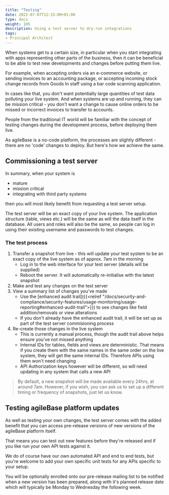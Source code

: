 ```yaml
---
title: "Testing"
date: 2022-07-07T12:15:00+01:00
type: docs
weight: 105
description: Using a test server to dry-run integrations
tags:
- Principal Architect
---
```

When systems get to a certain size, in particular when you start integrating with apps representing other parts of the business, then it can be beneficial to be able to test new developments and changes before putting them live.

For example, when accepting orders via an e-commerce website, or sending invoices to an accounting package, or accepting incoming stock change records from Goods In staff using a bar code scanning application.

In cases like that, you don't want potentially large quantities of test data polluting your live system. And when systems are up and running, they can be mission critical - you don't want a change to cause online orders to be missed or incorrect invoices to transfer to accounts.

People from the traditional IT world will be familiar with the concept of testing changes during the development process, before deploying them live.

As agileBase is a no-code platform, the processes are slightly different - there are no 'code' changes to deploy. But here's how we achieve the same.

## Commissioning a test server

In summary, when your system is
* mature
* mission critical
* integrating with third party systems

then you will most likely benefit from requesting a test server setup.

The test server will be an exact copy of your live system. The application structure (table, views etc.) will be the same as will the data itself in the database. All users and roles will also be the same, so people can log in using their existing username and passwords to test changes.

### The test process
1) Transfer a snapshot from live - this will update your test system to be an exact copy of the live system as of approx. 7am in the morning
    * Log in to the web interface for your test server (details will be supplied)
    * Reboot the server. It will automatically re-initialise with the latest snapshot
2) Make and test any changes on the test server
3) View a summary list of changes you've made
    * Use the [enhanced audit trail]({{<relref "/docs/security-and-compliance/security-features/usage-monitoring/usage-reporting#enhanced-audit-trail">}}) to see changes like field addition/removals or view alterations
    * If you don't already have the enhanced audit trail, it will be set up as part of the test server commisioning process
4) Re-create those changes in the live system
    * This is currently a manual process, though the audit trail above helps ensure you've not missed anything
    * Internal IDs for tables, fields and views are deterministic. That means if you create them with the same names in the same order on the live system, they will get the same internal IDs. Therefore APIs using them won't need changing
    * API Authorization keys however will be different, so will need updating in any system that calls a new API
    
> By default, a new snapshot will be made available every 24hrs, at around 7am. However, if you wish, you can ask us to set up a different timing or frequency of snapshots, just let us know.

## Testing agileBase platform updates

As well as testing your own changes, the test server comes with the added benefit that you can access pre-release versions of new versions of the agileBase platform itself.

That means you can test out new features before they're released and if you like run your own API tests against it.

We do of course have our own automated API and end to end tests, but you're welcome to add your own specific unit tests for any APIs specific to your setup.

You will be optionally enrolled onto our pre-release mailing list to be notified when a new version has been prepared, along with it's planned release date which will typically be Monday to Wednesday the following week.
